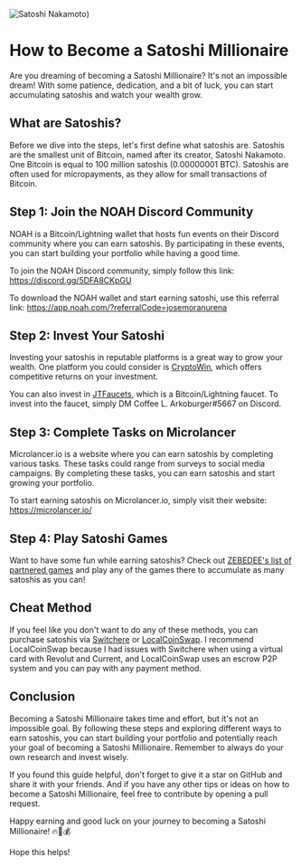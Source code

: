 ![Satoshi Nakamoto](https://user-images.githubusercontent.com/87477958/227801573-79c67850-f443-40e8-b90d-4e4450b69b1f.jpeg))

# How to Become a Satoshi Millionaire

Are you dreaming of becoming a Satoshi Millionaire? It's not an impossible dream! With some patience, dedication, and a bit of luck, you can start accumulating satoshis and watch your wealth grow.

## What are Satoshis?

Before we dive into the steps, let's first define what satoshis are. Satoshis are the smallest unit of Bitcoin, named after its creator, Satoshi Nakamoto. One Bitcoin is equal to 100 million satoshis (0.00000001 BTC). Satoshis are often used for micropayments, as they allow for small transactions of Bitcoin.

## Step 1: Join the NOAH Discord Community

NOAH is a Bitcoin/Lightning wallet that hosts fun events on their Discord community where you can earn satoshis. By participating in these events, you can start building your portfolio while having a good time.

To join the NOAH Discord community, simply follow this link: https://discord.gg/5DFA8CKpGU

To download the NOAH wallet and start earning satoshi, use this referral link: https://app.noah.com/?referralCode=josemoranurena

## Step 2: Invest Your Satoshi

Investing your satoshis in reputable platforms is a great way to grow your wealth. One platform you could consider is [CryptoWin](https://cryptowin.io/ref/jmuofficial), which offers competitive returns on your investment.

You can also invest in [JTFaucets](https://james-trussy.com/), which is a Bitcoin/Lightning faucet. To invest into the faucet, simply DM Coffee L. Arkoburger#5667 on Discord.

## Step 3: Complete Tasks on Microlancer

Microlancer.io is a website where you can earn satoshis by completing various tasks. These tasks could range from surveys to social media campaigns. By completing these tasks, you can earn satoshis and start growing your portfolio.

To start earning satoshis on Microlancer.io, simply visit their website: https://microlancer.io/

## Step 4: Play Satoshi Games

Want to have some fun while earning satoshis? Check out [ZEBEDEE's list of partnered games](https://help.zebedee.io/hc/en-us/articles/4421293613591-Which-games-can-I-play-for-Bitcoin-) and play any of the games there to accumulate as many satoshis as you can!

## Cheat Method

If you feel like you don't want to do any of these methods, you can purchase satoshis via [Switchere](https://switchere.com) or [LocalCoinSwap](https://localcoinswap.com/?rc=B03F4CBC). I recommend LocalCoinSwap because I had issues with Switchere when using a virtual card with Revolut and Current, and LocalCoinSwap uses an escrow P2P system and you can pay with any payment method.

## Conclusion

Becoming a Satoshi Millionaire takes time and effort, but it's not an impossible goal. By following these steps and exploring different ways to earn satoshis, you can start building your portfolio and potentially reach your goal of becoming a Satoshi Millionaire. Remember to always do your own research and invest wisely.

If you found this guide helpful, don't forget to give it a star on GitHub and share it with your friends. And if you have any other tips or ideas on how to become a Satoshi Millionaire, feel free to contribute by opening a pull request.

Happy earning and good luck on your journey to becoming a Satoshi Millionaire! 🔥🚀💰

Hope this helps!
